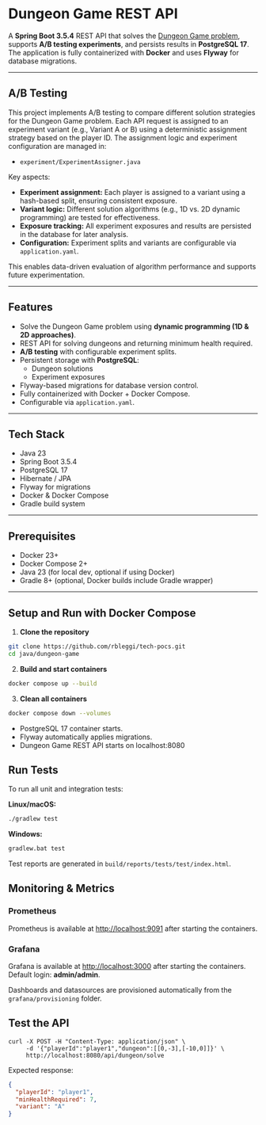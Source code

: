 # Dungeon Game REST API

A **Spring Boot 3.5.4** REST API that solves the [Dungeon Game problem](https://leetcode.com/problems/dungeon-game/), supports **A/B testing experiments**, and persists results in **PostgreSQL 17**. The application is fully containerized with **Docker** and uses **Flyway** for database migrations.

---

## A/B Testing

This project implements A/B testing to compare different solution strategies for the Dungeon Game problem. Each API request is assigned to an experiment variant (e.g., Variant A or B) using a deterministic assignment strategy based on the player ID. The assignment logic and experiment configuration are managed in:
- `experiment/ExperimentAssigner.java`

Key aspects:
- **Experiment assignment:** Each player is assigned to a variant using a hash-based split, ensuring consistent exposure.
- **Variant logic:** Different solution algorithms (e.g., 1D vs. 2D dynamic programming) are tested for effectiveness.
- **Exposure tracking:** All experiment exposures and results are persisted in the database for later analysis.
- **Configuration:** Experiment splits and variants are configurable via `application.yaml`.

This enables data-driven evaluation of algorithm performance and supports future experimentation.

---

## Features

- Solve the Dungeon Game problem using **dynamic programming (1D & 2D approaches)**.
- REST API for solving dungeons and returning minimum health required.
- **A/B testing** with configurable experiment splits.
- Persistent storage with **PostgreSQL**:
    - Dungeon solutions
    - Experiment exposures
- Flyway-based migrations for database version control.
- Fully containerized with Docker + Docker Compose.
- Configurable via `application.yaml`.

---

## Tech Stack

- Java 23
- Spring Boot 3.5.4
- PostgreSQL 17
- Hibernate / JPA
- Flyway for migrations
- Docker & Docker Compose
- Gradle build system

---

## Prerequisites

- Docker 23+
- Docker Compose 2+
- Java 23 (for local dev, optional if using Docker)
- Gradle 8+ (optional, Docker builds include Gradle wrapper)

---

## Setup and Run with Docker Compose

1. **Clone the repository**

```bash
git clone https://github.com/rbleggi/tech-pocs.git
cd java/dungeon-game
```

2. **Build and start containers**

```bash
docker compose up --build
```

3. **Clean all containers**
```bash
docker compose down --volumes 
```

* PostgreSQL 17 container starts.
* Flyway automatically applies migrations.
* Dungeon Game REST API starts on localhost:8080

## Run Tests

To run all unit and integration tests:

**Linux/macOS:**
```bash
./gradlew test
```
**Windows:**
```bat
gradlew.bat test
```

Test reports are generated in `build/reports/tests/test/index.html`.

## Monitoring & Metrics

### Prometheus
Prometheus is available at [http://localhost:9091](http://localhost:9091) after starting the containers.

### Grafana
Grafana is available at [http://localhost:3000](http://localhost:3000) after starting the containers.
Default login: **admin/admin**.

Dashboards and datasources are provisioned automatically from the `grafana/provisioning` folder.

## Test the API
```
curl -X POST -H "Content-Type: application/json" \
     -d '{"playerId":"player1","dungeon":[[0,-3],[-10,0]]}' \
     http://localhost:8080/api/dungeon/solve
```

Expected response:
````json
{
  "playerId": "player1",
  "minHealthRequired": 7,
  "variant": "A"
}
````

